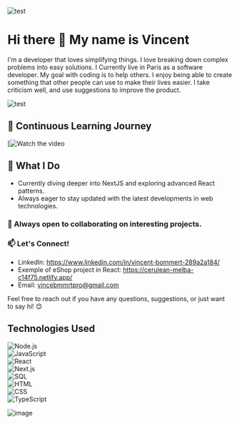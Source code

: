 


![test](https://media1.tenor.com/m/G_Td1o1G3cQAAAAC/future-pixel.gif
)


# Hi there 👋 My name is Vincent



I'm a developer that loves simplifying things. I love breaking down complex problems into easy solutions. I Currently live in Paris as a software developer. 
My goal with coding is to help others. I enjoy being able to create something that other people can use to make their lives easier. I take criticism well, and use suggestions to improve the product.


![test](https://steamuserimages-a.akamaihd.net/ugc/831329771678673548/49C66203D4484F804076D9E21376CE55F8BC2DFE/?imw=5000&imh=5000&ima=fit&impolicy=Letterbox&imcolor=%23000000&letterbox=false
)

## 🚀 Continuous Learning Journey


[![Watch the video](https://i.kym-cdn.com/photos/images/original/001/007/368/86a.gif)



## 🌱 What I Do

- Currently diving deeper into NextJS and exploring advanced React patterns.
- Always eager to stay updated with the latest developments in web technologies.


### 👯 Always open to collaborating on interesting projects.  






### 📫 Let's Connect!

- LinkedIn: https://www.linkedin.com/in/vincent-bommert-289a2a184/
- Exemple of eShop project in React: https://cerulean-melba-c14f75.netlify.app/
- Email: vincebmmrtpro@gmail.com

Feel free to reach out if you have any questions, suggestions, or just want to say hi! 😊




## Technologies Used

 ![Node.js](https://img.shields.io/badge/Node.js-339933?style=for-the-badge&logo=node.js&logoColor=white)   
 ![JavaScript](https://img.shields.io/badge/JavaScript-F7DF1E?style=for-the-badge&logo=javascript&logoColor=black)   
 ![React](https://img.shields.io/badge/React-61DAFB?style=for-the-badge&logo=react&logoColor=white)   
 ![Next.js](https://img.shields.io/badge/Next.js-000000?style=for-the-badge&logo=next.js&logoColor=white)  
 ![SQL](https://img.shields.io/badge/SQL-4479A1?style=for-the-badge&logo=sql&logoColor=white)   
 ![HTML](https://img.shields.io/badge/HTML-E34F26?style=for-the-badge&logo=html5&logoColor=white)   
 ![CSS](https://img.shields.io/badge/CSS-1572B6?style=for-the-badge&logo=css3&logoColor=white)   
 ![TypeScript](https://img.shields.io/badge/TypeScript-3178C6?style=for-the-badge&logo=typescript&logoColor=white)   



  ![image](https://24.media.tumblr.com/65032a3e0a3aaffd4f336bfa8ce0b65f/tumblr_mh0j8p3MeO1qagmleo1_250.gif)


<!--
**VinceBmmrt/VinceBmmrt** is a ✨ _special_ ✨ repository because its `README.md` (this file) appears on your GitHub profile.

Here are some ideas to get you started:

- 🔭 I’m currently working on ...
- 🌱 I’m currently learning ...
- 👯 I’m looking to collaborate on ...
- 🤔 I’m looking for help with ...
- 💬 Ask me about ...
- 📫 How to reach me: ...
- 😄 Pronouns: ...
- ⚡ Fun fact: ...
-->

